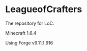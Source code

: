 LeagueofCrafters
================
The repository for LoC.

Minecraft 1.6.4

Using Forge v9.11.1.916 
